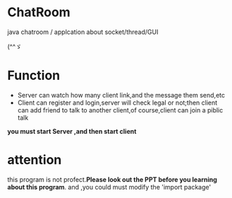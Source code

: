 # ChatRoom
java chatroom / applcation about socket/thread/GUI

(^^ゞ

# Function
- Server can watch how many client link,and the message them send,etc
- Client can register and login,server will check legal or not;then client can add friend to talk to another client,of course,client can join a piblic talk

**you must start Server ,and then start client**

# attention
this program is not profect.**Please look out the PPT before you learning about this program**.
and ,you could must modify the 'import package'
